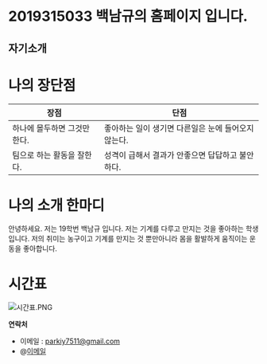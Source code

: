 # 2019315033 백남규의 홈페이지 입니다.  

## 자기소개   



**나의 장단점**
====

| 장점    | 단점  |  
|--------|--------|  
|하나에 몰두하면 그것만 한다.| 좋아하는 일이 생기면 다른일은 눈에 들어오지않는다.  |  
|팀으로 하는 활동을 잘한다.|성격이 급해서 결과가 안좋으면 답답하고 불안하다.  |  


**나의 소개 한마디**
====

안녕하세요. 저는 19학번 백남규 입니다. 저는 기계를 다루고 만지는 것을 좋아하는 학생입니다. 저의 취미는 농구이고 기계를 만지는 것 뿐만아니라 몸을 활발하게 움직이는 운동을 좋아합니다.  

**시간표**
====
![시간표.PNG](C:\Users\Administrator\Desktop\시간표.PNG)




**연락처**
- 이메일 : parkiy7511@gmail.com
- @[이메일](parkiy7511@gmail.com)















